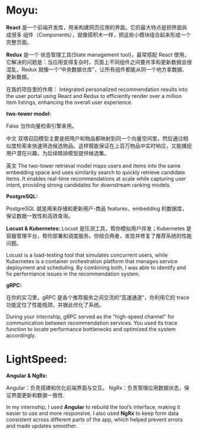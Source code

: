 Moyu:
===

**React** 是一个前端开发库，用来构建网页应用的界面。它的最大特点是把界面拆成很多 组件（Components），就像搭积木一样，把这些小模块组合起来形成一个完整页面。

**Redux** 是一个 状态管理工具(State management tool)，最常搭配 React 使用。它解决的问题是：当应用变得复杂时，页面上不同组件之间要共享和更新数据会很混乱，Redux 就像一个“中央数据仓库”，让所有组件都能从同一个地方拿数据、更新数据。

在我的项目里的作用：
Integrated personalized recommendation results into the user portal using React and Redux to efficiently render over a million item listings, enhancing the overall user experience.

**two-tower model:**

Faiss 当作向量检索引擎来用。

中文
双塔召回模型主要是把用户和物品都映射到同一个向量空间里，然后通过相似度检索来快速筛选候选物品。这样既能保证在上百万物品中实时响应，又能捕捉用户潜在兴趣，为后续精排模型提供候选集。

英文
The two-tower retrieval model maps users and items into the same embedding space and uses similarity search to quickly retrieve candidate items. It enables real-time recommendations at scale while capturing user intent, providing strong candidates for downstream ranking models.

**PostgreSQL:**

PostgreSQL 就是用来存储和更新用户-商品 features、embedding 的数据库，保证数据一致性和高效查询。

**Locust & Kubernetes:**
Locust 是压测工具，帮你模拟用户并发；Kubernetes 是容器管理平台，帮你部署和调度服务。你结合两者，发现并修复了推荐系统的性能问题。

Locust is a load-testing tool that simulates concurrent users, while Kubernetes is a container orchestration platform that manages service deployment and scheduling. By combining both, I was able to identify and fix performance issues in the recommendation system.

**gRPC:**

在你的实习里，gRPC 是各个推荐服务之间交流的“高速通道”，你利用它的 trace 功能定位了性能瓶颈，并据此优化了系统。

During your internship, gRPC served as the "high-speed channel" for communication between recommendation services. You used its trace function to locate performance bottlenecks and optimized the system accordingly.

LightSpeed:
===

**Angular & NgRx:**

Angular：负责搭建和优化前端界面与交互。
NgRx：负责管理应用数据状态，保证界面更新和数据一致性.

In my internship, I used **Angular** to rebuild the tool’s interface, making it easier to use and more responsive. I also used **NgRx** to keep form data consistent across different parts of the app, which helped prevent errors and made updates smoother.


